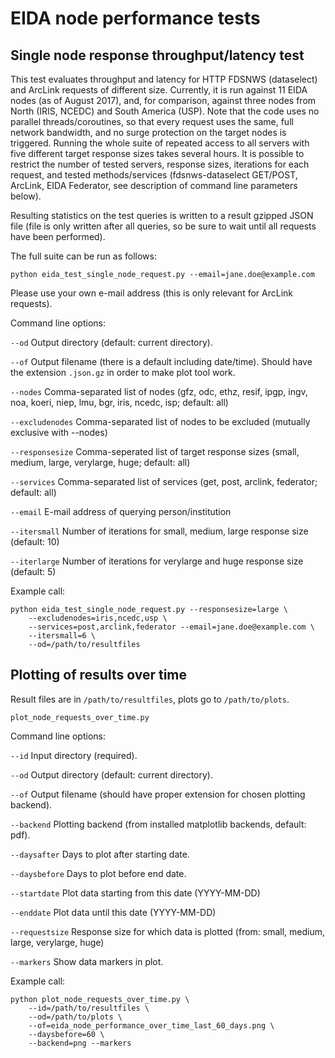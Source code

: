 EIDA node performance tests
===========================

Single node response throughput/latency test
--------------------------------------------

This test evaluates throughput and latency for HTTP FDSNWS (dataselect) and 
ArcLink requests of different size. Currently, it is run against 11 EIDA nodes 
(as of August 2017), and, for comparison, against three nodes from North 
(IRIS, NCEDC) and South America (USP). Note that the code uses no parallel
threads/coroutines, so that every request uses the same, full network 
bandwidth, and no surge protection on the target nodes is triggered.
Running the whole suite of repeated access to all servers with five
different target response sizes takes several hours. It is possible to restrict
the number of tested servers, response sizes, iterations for each request, and
tested methods/services (fdsnws-dataselect GET/POST, ArcLink, EIDA Federator,
see description of command line parameters below).

Resulting statistics on the test queries is written to a result 
gzipped JSON file (file is only written after all queries, so be sure to wait 
until all requests have been performed).

The full suite can be run as follows:

````
python eida_test_single_node_request.py --email=jane.doe@example.com
````

Please use your own e-mail address (this is only relevant for ArcLink 
requests).

Command line options:

  `--od`            Output directory (default: current directory).
                    
  `--of`            Output filename (there is a default including date/time).
                    Should have the extension `.json.gz` in order to make plot
                    tool work. 

  `--nodes`         Comma-separated list of nodes
                    (gfz, odc, ethz, resif, ipgp, ingv, noa, koeri, niep, lmu, 
                    bgr, iris, ncedc, isp; default: all)

  `--excludenodes`  Comma-separated list of nodes to be excluded (mutually
                    exclusive with --nodes)

  `--responsesize`  Comma-seperated list of target response sizes (small, 
                    medium, large, verylarge, huge; default: all)

  `--services`      Comma-separated list of services (get, post, arclink, 
                    federator; default: all)

  `--email`         E-mail address of querying person/institution

  `--itersmall`     Number of iterations for small, medium, large response size
                    (default: 10)

  `--iterlarge`     Number of iterations for verylarge and huge response size
                    (default: 5)

Example call:

````
python eida_test_single_node_request.py --responsesize=large \
    --excludenodes=iris,ncedc,usp \
    --services=post,arclink,federator --email=jane.doe@example.com \
    --itersmall=6 \
    --od=/path/to/resultfiles
````

Plotting of results over time
-----------------------------

Result files are in `/path/to/resultfiles`, plots go to `/path/to/plots`.

````
plot_node_requests_over_time.py
````

Command line options:

  `--id`            Input directory (required).
  
  `--od`            Output directory (default: current directory).
  
  `--of`            Output filename (should have proper extension for chosen
                    plotting backend).
  
  `--backend`       Plotting backend (from installed matplotlib backends,
                    default: pdf).
  
  `--daysafter`     Days to plot after starting date.
  
  `--daysbefore`    Days to plot before end date.
  
  `--startdate`     Plot data starting from this date (YYYY-MM-DD)
  
  `--enddate`       Plot data until this date (YYYY-MM-DD)
  
  `--requestsize`   Response size for which data is plotted (from: small, 
                    medium, large, verylarge, huge)
                    
  `--markers`       Show data markers in plot.


Example call:

````
python plot_node_requests_over_time.py \
    --id=/path/to/resultfiles \
    --od=/path/to/plots \
    --of=eida_node_performance_over_time_last_60_days.png \
    --daysbefore=60 \
    --backend=png --markers
````






